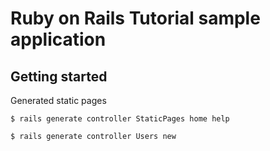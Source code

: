 # Ruby on Rails Tutorial sample application

## Getting started

Generated static pages

```
$ rails generate controller StaticPages home help

$ rails generate controller Users new
```
